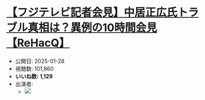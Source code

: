 # [【フジテレビ記者会見】中居正広氏トラブル真相は？異例の10時間会見【ReHacQ】](https://www.youtube.com/watch?v=cJD7qxsdobk)
-   公開日: 2025-01-28
-   視聴数: 101,860
-   **いいね数: 1,129**
-   出演者: 
    - [![](https://img.youtube.com/vi/cJD7qxsdobk/hqdefault.jpg)](https://www.youtube.com/watch?v=cJD7qxsdobk)
